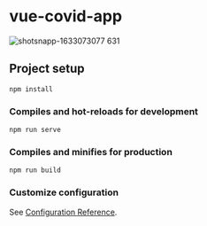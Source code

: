 # vue-covid-app
![shotsnapp-1633073077 631](https://user-images.githubusercontent.com/32628578/135581658-d5268f02-24af-4133-a13a-e333c94ed8ea.png)

## Project setup
```
npm install
```

### Compiles and hot-reloads for development
```
npm run serve
```

### Compiles and minifies for production
```
npm run build
```

### Customize configuration
See [Configuration Reference](https://cli.vuejs.org/config/).

